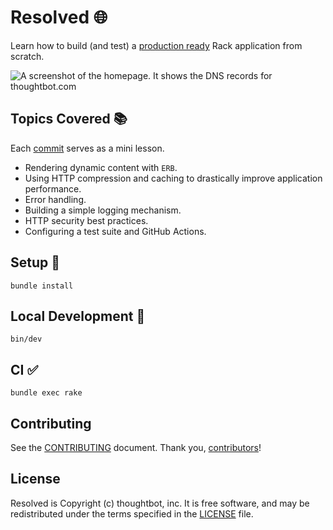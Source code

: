 # Resolved 🌐

Learn how to build (and test) a [production ready][1] Rack application from
scratch.

![A screenshot of the homepage. It shows the DNS records for thoughtbot.com](./demo.png)

## Topics Covered 📚

Each [commit][2] serves as a mini lesson.

- Rendering dynamic content with `ERB`.
- Using HTTP compression and caching to drastically improve application
  performance.
- Error handling.
- Building a simple logging mechanism.
- HTTP security best practices.
- Configuring a test suite and GitHub Actions.

## Setup 🚀

```
bundle install
```

## Local Development 🧱

```
bin/dev
```

## CI ✅

```
bundle exec rake
```

## Contributing

See the [CONTRIBUTING] document.
Thank you, [contributors]!

  [CONTRIBUTING]: CONTRIBUTING.md
  [contributors]: https://github.com/thoughtbot/resolved/graphs/contributors

## License

Resolved is Copyright (c) thoughtbot, inc.
It is free software, and may be redistributed
under the terms specified in the [LICENSE] file.

  [LICENSE]: LICENSE

<!-- START /templates/footer.md -->
<!-- END /templates/footer.md -->

[1]: https://resolved-9623c76e6dbd.herokuapp.com
[2]: https://github.com/thoughtbot/resolved/commits/main
